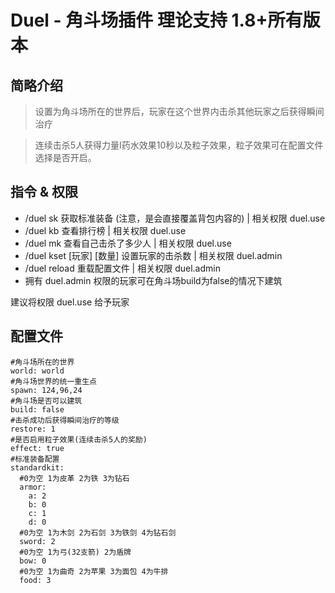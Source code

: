 # Duel - 角斗场插件 理论支持 1.8+所有版本

## 简略介绍
> 设置为角斗场所在的世界后，玩家在这个世界内击杀其他玩家之后获得瞬间治疗

> 连续击杀5人获得力量I药水效果10秒以及粒子效果，粒子效果可在配置文件选择是否开启。

## 指令 & 权限
- /duel sk 获取标准装备 (注意，是会直接覆盖背包内容的) | 相关权限 duel.use
- /duel kb 查看排行榜 | 相关权限 duel.use
- /duel mk 查看自己击杀了多少人 | 相关权限 duel.use
- /duel kset [玩家] [数量] 设置玩家的击杀数 | 相关权限 duel.admin
- /duel reload 重载配置文件 | 相关权限 duel.admin
- 拥有 duel.admin 权限的玩家可在角斗场build为false的情况下建筑

建议将权限 duel.use 给予玩家
 
## 配置文件
```
#角斗场所在的世界
world: world
#角斗场世界的统一重生点
spawn: 124,96,24
#角斗场是否可以建筑
build: false
#击杀成功后获得瞬间治疗的等级
restore: 1
#是否启用粒子效果(连续击杀5人的奖励)
effect: true
#标准装备配置
standardkit:
  #0为空 1为皮革 2为铁 3为钻石
  armor:
    a: 2
    b: 0
    c: 1
    d: 0
  #0为空 1为木剑 2为石剑 3为铁剑 4为钻石剑
  sword: 2
  #0为空 1为弓(32支箭) 2为盾牌
  bow: 0
  #0为空 1为曲奇 2为苹果 3为面包 4为牛排
  food: 3
```
